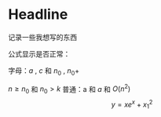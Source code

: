 # Headline
记录一些我想写的东西

公式显示是否正常：

字母：$a$  , $c$ 和 $n_0$ , $n_0 +$

$n \ge n_0$ 和 $n_0>k$
普通：a 和 $a$ 和 $O(n^2)$
$$
y = xe^x + x_1^2
$$

